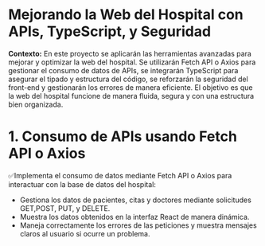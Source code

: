 # Mejorando la Web del Hospital con APIs, TypeScript, y Seguridad

**Contexto:**
En este proyecto se aplicarán las herramientas avanzadas para mejorar y optimizar la web del hospital. 
Se utilizarán Fetch API o Axios para gestionar el consumo de datos de APIs, se integrarán TypeScript para asegurar el tipado y estructura del
código, se reforzarán la seguridad del front-end y gestionarán los errores de manera eficiente. 
El objetivo es que la web del hospital funcione de manera fluida, segura y con una estructura bien organizada.

# 1. Consumo de APIs usando Fetch API o Axios

✅Implementa el consumo de datos mediante Fetch API o Axios para interactuar con la base de datos del hospital:
- Gestiona los datos de pacientes, citas y doctores mediante solicitudes GET,POST, PUT, y DELETE.
- Muestra los datos obtenidos en la interfaz React de manera dinámica.
- Maneja correctamente los errores de las peticiones y muestra mensajes claros al usuario si ocurre un problema.
